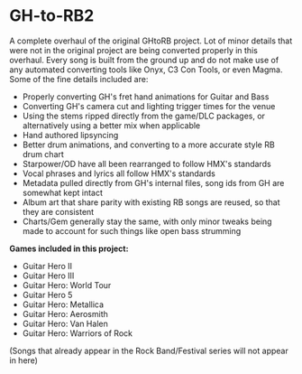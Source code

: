 # GH-to-RB2

A complete overhaul of the original GHtoRB project. Lot of minor details that were not in the original project are being converted properly in this overhaul.
Every song is built from the ground up and do not make use of any automated converting tools like Onyx, C3 Con Tools, or even Magma.
Some of the fine details included are:

* Properly converting GH's fret hand animations for Guitar and Bass
* Converting GH's camera cut and lighting trigger times for the venue
* Using the stems ripped directly from the game/DLC packages, or alternatively using a better mix when applicable
* Hand authored lipsyncing
* Better drum animations, and converting to a more accurate style RB drum chart
* Starpower/OD have all been rearranged to follow HMX's standards
* Vocal phrases and lyrics all follow HMX's standards
* Metadata pulled directly from GH's internal files, song ids from GH are somewhat kept intact
* Album art that share parity with existing RB songs are reused, so that they are consistent
* Charts/Gem generally stay the same, with only minor tweaks being made to account for such things like open bass strumming

**Games included in this project:**
* Guitar Hero II
* Guitar Hero III
* Guitar Hero: World Tour
* Guitar Hero 5
* Guitar Hero: Metallica
* Guitar Hero: Aerosmith
* Guitar Hero: Van Halen
* Guitar Hero: Warriors of Rock

(Songs that already appear in the Rock Band/Festival series will not appear in here)
